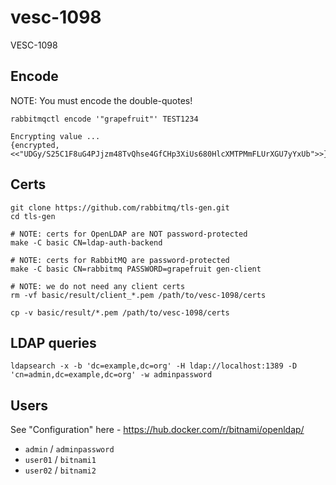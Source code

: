 # vesc-1098
VESC-1098

## Encode

NOTE: You must encode the double-quotes!

```
rabbitmqctl encode '"grapefruit"' TEST1234

Encrypting value ...
{encrypted,<<"UDGy/S25C1F8uG4PJjzm48TvQhse4GfCHp3XiUs680HlcXMTPMmFLUrXGU7yYxUb">>}
```

## Certs

```
git clone https://github.com/rabbitmq/tls-gen.git
cd tls-gen

# NOTE: certs for OpenLDAP are NOT password-protected
make -C basic CN=ldap-auth-backend

# NOTE: certs for RabbitMQ are password-protected
make -C basic CN=rabbitmq PASSWORD=grapefruit gen-client

# NOTE: we do not need any client certs
rm -vf basic/result/client_*.pem /path/to/vesc-1098/certs

cp -v basic/result/*.pem /path/to/vesc-1098/certs
```

## LDAP queries

```
ldapsearch -x -b 'dc=example,dc=org' -H ldap://localhost:1389 -D 'cn=admin,dc=example,dc=org' -w adminpassword
```

## Users

See "Configuration" here - https://hub.docker.com/r/bitnami/openldap/

* `admin` / `adminpassword`
* `user01` / `bitnami1`
* `user02` / `bitnami2`
